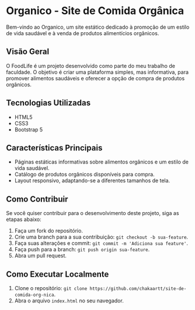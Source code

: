 # Organico - Site de Comida Orgânica

Bem-vindo ao Organico, um site estático dedicado à promoção de um estilo de vida saudável e à venda de produtos alimentícios orgânicos.

## Visão Geral

O FoodLife é um projeto desenvolvido como parte do meu trabalho de faculdade. O objetivo é criar uma plataforma simples, mas informativa, para promover alimentos saudáveis e oferecer a opção de compra de produtos orgânicos.

## Tecnologias Utilizadas

- HTML5
- CSS3
- Bootstrap 5

## Características Principais

- Páginas estáticas informativas sobre alimentos orgânicos e um estilo de vida saudável.
- Catálogo de produtos orgânicos disponíveis para compra.
- Layout responsivo, adaptando-se a diferentes tamanhos de tela.

## Como Contribuir

Se você quiser contribuir para o desenvolvimento deste projeto, siga as etapas abaixo:

1. Faça um fork do repositório.
2. Crie uma branch para a sua contribuição: `git checkout -b sua-feature`.
3. Faça suas alterações e commit: `git commit -m 'Adiciona sua feature'`.
4. Faça push para a branch: `git push origin sua-feature`.
5. Abra um pull request.

## Como Executar Localmente

1. Clone o repositório: `git clone https://github.com/chakaartt/site-de-comida-org-nica`.
2. Abra o arquivo `index.html` no seu navegador.

